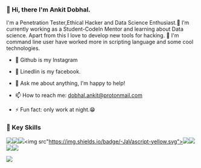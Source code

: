 ### 👋 Hi, there I'm Ankit Dobhal.

<!--
**ankitdobhal/ankitdobhal** is a ✨ _special_ ✨ repository because its `README.md` (this file) appears on your GitHub profile.

Here are some ideas to get you started:
-->
I'm a Penetration Tester,Ethical Hacker and Data Science Enthusiast.🔭 I’m currently working as a Student-CodeIn Mentor and learning about Data science. Apart from this I love to develop new tools for hacking. 🌱 I'm command line user have worked more in scripting language and some cool technologies.

- 🔭 Github is my Instagram
- 🔭 Linedlin is my facebook.

- 💬 Ask me about anything, I'm happy to help!
- 📫 How to reach me: dobhal.ankit@protonmail.com
- ⚡ Fun fact: only work at night.:grin:

### 📌 Key Skills
<img src="https://img.shields.io/badge/-Python-blue.svg"><img src="https://img.shields.io/badge/-Bash-grey.svg"><img src="https://img.shields.io/badge/-Powershell-blue.svg"><img src"https://img.shields.io/badge/-JaVascript-yellow.svg"><img src="https://img.shields.io/badge/-Linux-black.svg"><img src="https://img.shields.io/badge/-Penetration-black.svg"><img src="https://img.shields.io/badge/-Nmap-green.svg"><img src="https://img.shields.io/badge/-DataScience-Blue.svg">

<img src="https://github-readme-stats.vercel.app/api?username=ankitdobhal&&show_icons=true&title_color=ffffff&icon_color=bb2acf&text_color=daf7dc&bg_color=151515">
